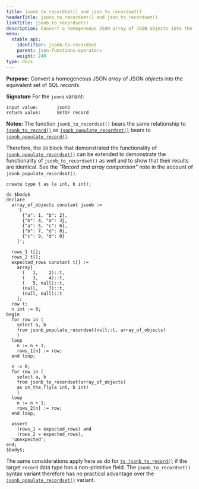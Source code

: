 ```yaml
---
title: jsonb_to_recordset() and json_to_recordset()
headerTitle: jsonb_to_recordset() and json_to_recordset()
linkTitle: jsonb_to_recordset()
description: Convert a homogeneous JSON array of JSON objects into the equivalent set of SQL records. Offers no practical advantage over the jsonb_populate_recordset() variant.
menu:
  stable_api:
    identifier: jsonb-to-recordset
    parent: json-functions-operators
    weight: 240
type: docs
---
```


**Purpose:** Convert a homogeneous JSON _array_ of JSON _objects_ into the equivalent set of SQL _records_.

**Signature** For the `jsonb` variant:

```
input value:       jsonb
return value:      SETOF record
```

**Notes:** The function `jsonb_to_recordset()` bears the same relationship to [`jsonb_to_record()`](../jsonb-to-record) as [`jsonb_populate_recordset()`](../jsonb-populate-recordset) bears to [`jsonb_populate_record()`](../jsonb-populate-record).

Therefore, the `DO` block that demonstrated the functionality of [`jsonb_populate_recordset()`](../jsonb-populate-recordset/) can be extended to demonstrate the functionality of `jsonb_to_recordset()` as well and to show that their results are identical. See the _"Record and array comparison"_ note in the account of `jsonb_populate_recordset()`.

```plpgsql
create type t as (a int, b int);

do $body$
declare
  array_of_objects constant jsonb :=
    '[
      {"a": 1, "b": 2},
      {"b": 4, "a": 3},
      {"a": 5, "c": 6},
      {"b": 7, "d": 8},
      {"c": 9, "d": 0}
    ]';

  rows_1 t[];
  rows_2 t[];
  expected_rows constant t[] :=
    array[
      (   1,    2)::t,
      (   3,    4)::t,
      (   5, null)::t,
      (null,    7)::t,
      (null, null)::t
    ];
  row t;
  n int := 0;
begin
  for row in (
    select a, b
    from jsonb_populate_recordset(null::t, array_of_objects)
    )
  loop
    n := n + 1;
    rows_1[n] := row;
  end loop;

  n := 0;
  for row in (
    select a, b
    from jsonb_to_recordset(array_of_objects)
    as on_the_fly(a int, b int)
    )
  loop
    n := n + 1;
    rows_2[n] := row;
  end loop;

  assert
    (rows_1 = expected_rows) and
    (rows_2 = expected_rows),
  'unexpected';
end;
$body$;
```

The same considerations apply here as do for [`to jsonb_to_record()`](../jsonb-to-record) if the target `record` data type has a non-primitive field. The `jsonb_to_recordset()` syntax variant therefore has no practical advantage over the [`jsonb_populate_recordset()`](../jsonb-populate-recordset) variant.
